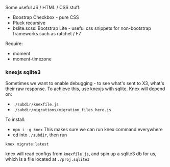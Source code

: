 Some useful JS / HTML / CSS stuff:

- Boostrap Checkbox - pure CSS
- Pluck recursive
- bslite.scss: Bootstrap Lite - useful css snippets for non-bootstrap frameworks such as ratchet / F7

Require:
- moment
- moment-timezone

### knexjs sqlite3
Sometimes we want to enable debugging - to see what's sent to X3, what's their raw response. To achieve this, use knexjs with sqlite.
Knex will depend on:
- `./subdir/knexfile.js`
- `./subdir/migrations/migration_files_here.js`

To install:
- `npm i -g knex`
  This makes sure we can run knex command everywhere
- cd into `./subdir`, then run

`knex migrate:latest`

knex will read configs from `knexfile.js`, and spin up a sqlite3 db for us, which is a file located at `./proj.sqlite3`
